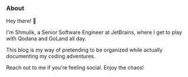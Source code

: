 ### About
Hey there! 👋

I'm Shmulik, a Senior Software Engineer at JetBrains, where I get to play with Qodana and GoLand all day. 

This blog is my way of pretending to be organized while actually documenting my coding adventures.

Reach out to me if you're feeling social. Enjoy the chaos!
